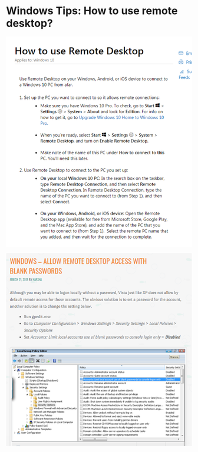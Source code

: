 # Windows Tips: How to use remote desktop?

![](<../.gitbook/assets/image (23).png>)

![](<../.gitbook/assets/image (24).png>)
